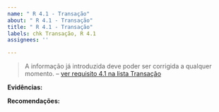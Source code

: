 ```yaml
---
name: " R 4.1 - Transação"
about: " R 4.1 - Transação"
title: " R 4.1 - Transação"
labels: chk Transação, R 4.1
assignees: ''

---
```


> A informação já introduzida deve poder ser corrigida a qualquer momento.
> – [ver requisito 4.1 na lista Transação](https://amagovpt.github.io/kit-selo/checklists/checklist-transacao#n41)

**Evidências:**

 **Recomendações:**
